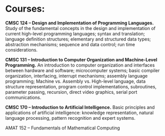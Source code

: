 # Courses:

**CMSC 124 – Design and Implementation of Programming Languages.** Study of the fundamental concepts in the design and implementation of current high-level programming languages; syntax and translation; language definition structures; elementary and structured data types; abstraction mechanisms; sequence and data control; run time considerations. 

**CMSC 131 – Introduction to Computer Organization and Machine-Level Programming.** An introduction to computer organization and interfaces between hardware and software; microcomputer systems; basic compiler organization, interfacing, interrupt mechanisms; assembly language programming; Machine vs. Assembly vs. High-level language, data structure representation, program control implementations, subroutines, parameter passing, recursion, direct video graphics, serial port communications.

**CMSC 170 – Introduction to Artificial Intelligence.** Basic principles and applications of artificial intelligence: knowledge representation, natural language processing, pattern recognition and expert systems. 

AMAT 152 – Fundamentals of Mathematical Computing
